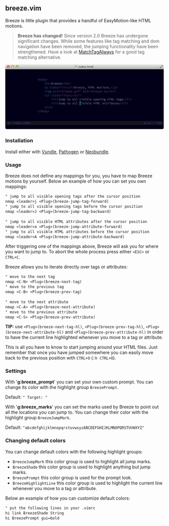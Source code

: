 ## breeze.vim

Breeze is little plugin that provides a handful of EasyMotion-like HTML motions.

> **Breeze has changed!**
Since version 2.0 Breeze has undergone significant changes. While some features like tag matching and dom navigation have been removed, the jumping functionality have been strengthened. Have a look at [MatchTagAlways](https://github.com/Valloric/MatchTagAlways) for a good tag matching alternative.

![Preview](_assets/preview.gif "Preview.")

### Installation

Install either with [Vundle](https://github.com/gmarik/vundle), [Pathogen](https://github.com/tpope/vim-pathogen) or [Neobundle](https://github.com/Shougo/neobundle.vim).

### Usage

Breeze does not define any mappings for you, you have to map Breeze motions by yourself. Below an example of how you can set you own mappings:

```vim
" jump to all visible opening tags after the cursor position
nmap <leader>j <Plug>(breeze-jump-tag-forward)
" jump to all visible opening tags before the cursor position
nmap <leader>J <Plug>(breeze-jump-tag-backward)

" jump to all visible HTML attributes after the cursor position
nmap <leader>a <Plug>(breeze-jump-attribute-forward)
" jump to all visible HTML attributes before the cursor position
nmap <leader>A <Plug>(breeze-jump-attribute-backward)
```

After triggering one of the mappings above, Breeze will ask you for where you want to jump to. To abort the whole process press either `<ESC>` or `CTRL+C`.

Breeze allows you to iterate directly over tags or attributes:

```vim
" move to the next tag
nmap <C-N> <Plug>(breeze-next-tag)
" move to the previous tag
nmap <C-B> <Plug>(breeze-prev-tag)

" move to the next attribute
nmap <C-A> <Plug>(breeze-next-attribute)
" move to the previous attribute
nmap <C-S> <Plug>(breeze-prev-attribute)
```

**TIP:** use `<Plug>(breeze-next-tag-hl)`, `<Plug>(breeze-prev-tag-hl)`, `<Plug>(breeze-next-attribute-hl)` and `<Plug>(breeze-prev-attribute-hl)` in order to have the current line highlighted whenever you move to a tag or attribute.

This is all you have to know to start jumping around your HTML files. Just remember that once you have jumped somewhere you can easily move back to the previous position with `CTRL+O` (`:h CTRL+O`).

### Settings

With '**g:breeze\_prompt**' you can set your own custom prompt. You can change its color with the highlight group `BreezePrompt`.

Default: `" Target: "`

With '**g:breeze\_marks**' you can set the marks used by Breeze to point out all the locations you can jump to. You can change their color with the highlight group `BreezeJumpMark`.

Default: `"abcdefghijklmnopqrstuvwxyzABCDEFGHIJKLMNOPQRSTUVWXYZ"`

### Changing default colors

You can change default colors with the following highlight groups:

- `BreezeJumpMark` this color group is used to highlight all jump marks.
- `BreezeShade` this color group is used to highlight anything but jump marks.
- `BreezePrompt` this color group is used for the prompt look.
- `BreezeHighlightLine` this color group is used to highlight the current line whenever you move to a tag or attribute.

Below an example of how you can customize default colors:

```vim
" put the following lines in your .vimrc
hi link BreezeShade String
hi BreezePrompt gui=bold
```
